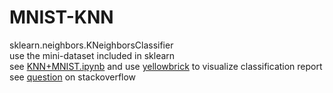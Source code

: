# MNIST-KNN
sklearn.neighbors.KNeighborsClassifier  
use the mini-dataset included in sklearn  
see [KNN+MNIST.ipynb](https://github.com/yujuezhao/MNIST-KNN/blob/master/KNN%2BMNIST.ipynb) and use [yellowbrick](https://www.scikit-yb.org/en/latest/) to visualize classification report  
see [question](https://stackoverflow.com/questions/56445760/do-i-need-to-extract-feature-vectors-from-mnist-before-using-kmeans) on stackoverflow
